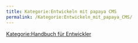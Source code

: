 ```yaml
---
title: Kategorie:Entwickeln mit papaya CMS
permalink: /Kategorie:Entwickeln_mit_papaya_CMS/
---
```


[Kategorie:Handbuch für Entwickler](/Kategorie:Handbuch_für_Entwickler )